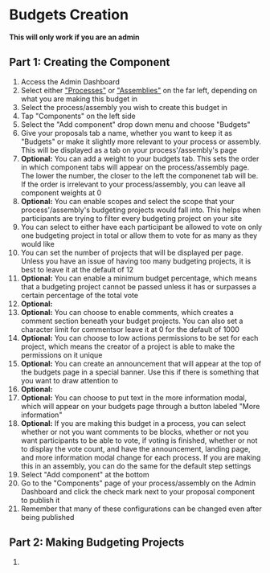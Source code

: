 # Budgets Creation

**This will only work if you are an admin**

## Part 1: Creating the Component

1. Access the Admin Dashboard
1. Select either ["Processes"](https://github.com/jelkner/decidim2021summer-sprint/blob/main/decidim_documentation/assemblies_docs.md) or ["Assemblies"](https://github.com/jelkner/decidim2021summer-sprint/blob/main/decidim_documentation/assemblies_docs.md) on the far left, depending on what you are making this budget in
1. Select the process/assembly you wish to create this budget in
1. Tap "Components" on the left side
1. Select the "Add component" drop down menu and choose "Budgets"
1. Give your proposals tab a name, whether you want to keep it as "Budgets" or make it slightly more relevant to your process or assembly. This will be displayed as a tab on your process'/assembly's page
1. **Optional:** You can add a weight to your budgets tab. This sets the order in which component tabs will appear on the process/assembly page. The lower the number, the closer to the left the componenet tab will be. If the order is irrelevant to your process/assembly, you can leave all component weights at 0
1. **Optional:** You can enable scopes and select the scope that your process'/assembly's budgeting projects would fall into. This helps when participants are trying to filter every budgeting project on your site
1. You can select to either have each participant be allowed to vote on only one budgeting project in total or allow them to vote for as many as they would like
1. You can set the number of projects that will be displayed per page. Unless you have an issue of having too many budgeting projects, it is best to leave it at the default of 12
1. **Optional:** You can enable a minimum budget percentage, which means that a budgeting project cannot be passed unless it has or surpasses a certain percentage of the total vote
1. **Optional:** 
1. **Optional:** You can choose to enable comments, which creates a comment section beneath your budget projects. You can also set a character limit for commentsor leave it at 0 for the default of 1000
1. **Optional:** You can choose to low actions permissions to be set for each project, which means the creator of a project is able to make the permissions on it unique
1. **Optional:** You can create an announcement that will appear at the top of the budgets page in a special banner. Use this if there is something that you want to draw attention to
1. **Optional:** 
1. **Optional:** You can choose to put text in the more information modal, which will appear on your budgets page through a button labeled "More information"
1. **Optional:** If you are making this budget in a process, you can select whether or not you want comments to be blocks, whether or not you want participants to be able to vote, if voting is finished, whether or not to display the vote count, and have the announcement, landing page, and more information modal change for each process. If you are making this in an assembly, you can do the same for the default step settings
1. Select "Add component" at the bottom
1. Go to the "Components" page of your process/assembly on the Admin Dashboard and click the check mark next to your proposal component to publish it
1. Remember that many of these configurations can be changed even after being published

## Part 2: Making Budgeting Projects

1. 
